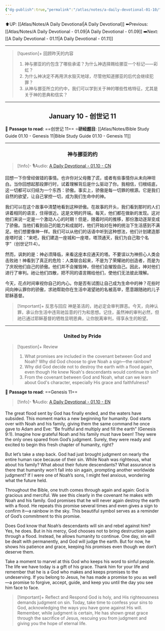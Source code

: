 ```yaml
---
{"dg-publish":true,"permalink":"/atlas/notes/a-daily-devotional-01-10/"}
---
```


⬆️UP: [[Atlas/Notes/A Daily Devotional\|A Daily Devotional]]
⬅️Previous: [[Atlas/Notes/A Daily Devotional - 01.09\|A Daily Devotional - 01.09]]
➡️Next: [[A Daily Devotional - 01.11\|A Daily Devotional - 01.11]]

---

> [!question]+ 回顾昨天的内容
>1. 神与挪亚的约包含了哪些承诺？为什么神选择赐给挪亚一个标记——彩虹？
>2. 为什么神决定不再用洪水毁灭地球，尽管他知道挪亚的后代会继续犯罪？
>3. 从神与挪亚所立的约中，我们可以学到关于神的哪些性格特征，尤其是关于神的恩典和信实？

---
## <center>January 10 - 创世记 11</center>

📖 **Passage to read**: ==创世记 11==
⭐**研经题目**: [[Atlas/Notes/Bible Study Guide 01.10 - Genesis 11\|Bible Study Guide 01.10 - Genesis 11]]

---
### <center>神与挪亚的约</center>

> [!info]- 🎙️Audio: [A Daily Devotional - 01.10 - CN]()

回想一下你曾经做错的事情。也许你对父母撒了谎，或者有些事情你从未向神坦白。当你回想起那段罪行时，试着理解背后是什么驱动了你。我相信，归根结底，这一切都可以归结为一个东西：骄傲。事实上，骄傲是每一切罪的根源。它是我们自然的欲望，让自己掌控一切，成为我们生命中的神。

我们可以在这个故事中清楚地看到这种骄傲。在故事的开头，我们看到那时的人们讲着相同的语言，住得很近。这是文明的开端。每天，他们都在做新的发现。这对他们来说一定是一个激动人心的时期！但是，随着时间的推移，那份激动逐渐变成了骄傲。当他们看到自己的能力和成就时，他们开始对在神的统治下生活感到不满足。他们想要像神一样。我们可以从他们的话语中听到这种想法，他们计划建造那座塔时说：“来吧，我们建造一座城和一座塔，塔顶通天，我们为自己取个名字”（创世记11:4）。

然而，讽刺的是：神必须降临，来看这座本应通天的塔。不要误以为神担心人类会击败祂！神看到了真正的危险：人类联合起来，不是为了荣耀祂的创造者，而是为了庆祝他们自己的骄傲。他们并不会摧毁神，但他们会摧毁自己。因此，神对他们进行了审判。祂让他们四散，把不同的语言赐给他们，使他们无法彼此理解。

今天，花点时间审视你自己的内心。你是否有试图让自己成为生命中的神？花些时间向神认罪你的骄傲，求祂帮助你在生活中渴望祂的名被高举，愿意跟随祂的儿子耶稣基督。


> [!important]+ 反思与回应
> 神是圣洁的，祂必定会审判罪恶。今天，向神认罪，承认你生活中违背祂旨意的行为和思想。记住，虽然神的审判必然，但祂已通过耶稣基督的牺牲显明恩典，让你脱离审判，得享永生的盼望。

---
### <center>United by Pride</center>

> [!question]+ Review
>1. What promises are included in the covenant between God and Noah? Why did God choose to give Noah a sign—the rainbow?
 >2. Why did God decide not to destroy the earth with a flood again, even though He knew Noah's descendants would continue to sin?
>3. From the covenant between God and Noah, what can we learn about God's character, especially His grace and faithfulness?

📖 **Passage to read**: ==Genesis 11==

> [!info]- 🎙️Audio: [A Daily Devotional - 01.10 - EN]()


The great flood sent by God has finally ended, and the waters have subsided. This moment marks a new beginning for humanity. God starts over with Noah and his family, giving them the same command he once gave to Adam and Eve: “Be fruitful and multiply and fill the earth” (Genesis 9:1). Imagine how grateful Noah and his family must have been! They were the only ones spared from God’s judgment. Surely, they were ready and excited to begin this fresh chapter of humanity, right?

But let’s take a step back. God had just brought judgment on nearly the entire human race because of their sin. While Noah was righteous, what about his family? What about their future descendants? What assurance is there that humanity won’t fall into sin again, prompting another worldwide judgment? If I were one of Noah’s sons, I might feel anxious, wondering what the future held.

Throughout the Bible, one truth comes through again and again: God is gracious and merciful. We see this clearly in the covenant he makes with Noah and his family. God promises that he will never again destroy the earth with a flood. He repeats this promise several times and even gives a sign to confirm it—a rainbow in the sky. This beautiful symbol serves as a reminder of God’s commitment to this promise.

Does God know that Noah’s descendants will sin and rebel against him? Yes, he does. But in his mercy, God chooses not to bring destruction again through a flood. Instead, he allows humanity to continue. One day, sin will be dealt with permanently, and God will judge the earth. But for now, he shows his patience and grace, keeping his promises even though we don’t deserve them.

Take a moment to marvel at this God who keeps his word to sinful people. The life we have today is a gift of his grace. Thank him for your life and remember that he is a God who makes and keeps promises to the undeserving. If you belong to Jesus, he has made a promise to you as well—a promise to forgive, accept, guide, and keep you until the day you see him face to face.


> [!important]+ Reflect and Respond
>God is holy, and His righteousness demands judgment on sin. Today, take time to confess your sins to God, acknowledging the ways you have gone against His will. Remember, while judgment is certain, He has shown great grace through the sacrifice of Jesus, rescuing you from judgment and giving you the hope of eternal life.